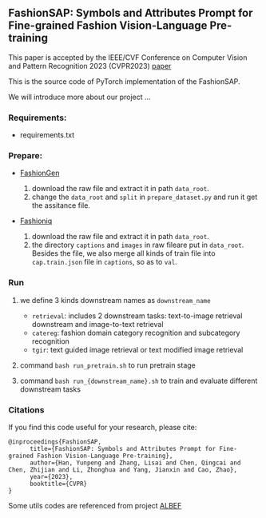## FashionSAP: Symbols and Attributes Prompt for Fine-grained Fashion Vision-Language Pre-training

This paper is accepted by the IEEE/CVF Conference on Computer Vision and Pattern Recognition 2023 (CVPR2023) [paper](https://arxiv.org/abs/2304.05051)

This is the source code of PyTorch implementation of the FashionSAP. 

We will introduce more about our project ...

### Requirements:
* requirements.txt

### Prepare:

* [FashionGen](https://arxiv.org/abs/1806.08317)

    1. download the raw file and extract it in path `data_root`.
    2. change the `data_root` and `split` in `prepare_dataset.py` and run it get the assitance file.

* [Fashioniq](https://arxiv.org/abs/1905.12794)
    
    1. download the raw file and extract it in path `data_root`.
    2. the directory `captions` and `images` in raw fileare put in `data_root`. Besides the file, we also merge all kinds of train file into `cap.train.json` file in `captions`, so as to `val`.

### Run
1. we define 3 kinds downstream names as `downstream_name`

    * `retrieval`: includes 2 downstream tasks: text-to-image retrieval downstream and image-to-text retrieval 
    * `catereg`: fashion domain category recognition and subcategory recognition
    * `tgir`:  text guided image retrieval or text modified image retrieval

1. command `bash run_pretrain.sh` to run pretrain stage
2. command `bash run_{downstream_name}.sh` to train and evaluate different downstream tasks

### Citations
If you find this code useful for your research, please cite:
```
@inproceedings{FashionSAP,
      title={FashionSAP: Symbols and Attributes Prompt for Fine-grained Fashion Vision-Language Pre-training}, 
      author={Han, Yunpeng and Zhang, Lisai and Chen, Qingcai and Chen, Zhijian and Li, Zhonghua and Yang, Jianxin and Cao, Zhao},
      year={2023},
      booktitle={CVPR}
}
```

Some utils codes are referenced from project [ALBEF](https://github.com/salesforce/ALBEF)


